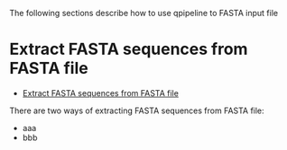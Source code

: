 
The following sections describe how to use qpipeline to FASTA input file

# **Extract FASTA sequences from FASTA file**

* [Extract FASTA sequences from FASTA file](#extract-fasta-sequences-from-fasta-file)

There are two ways of extracting FASTA sequences from FASTA file:
* aaa
* bbb
